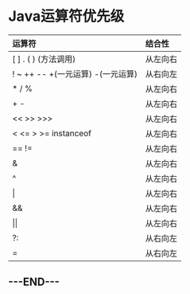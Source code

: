 # Java运算符优先级

| **运算符**                        | **结合性** |
| :-------------------------------- | :--------- |
| [ ] . ( ) (方法调用)              | 从左向右   |
| ! ~ ++ -- +(一元运算) -(一元运算) | 从右向左   |
| * / %                             | 从左向右   |
| + -                               | 从左向右   |
| << >> >>>                         | 从左向右   |
| < <= > >= instanceof              | 从左向右   |
| == !=                             | 从左向右   |
| &                                 | 从左向右   |
| ^                                 | 从左向右   |
| \|                                | 从左向右   |
| &&                                | 从左向右   |
| \|\|                              | 从左向右   |
| ?:                                | 从右向左   |
| =                                 | 从右向左   |

## ---END---

